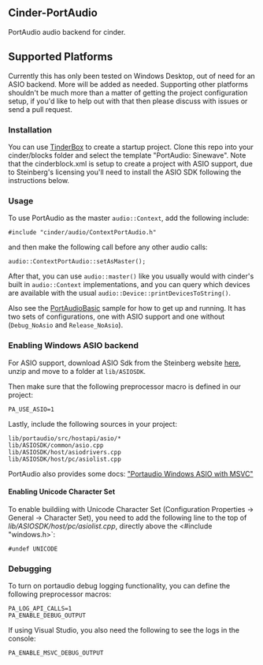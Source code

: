 ## Cinder-PortAudio

PortAudio audio backend for cinder.

## Supported Platforms

Currently this has only been tested on Windows Desktop, out of need for an ASIO backend. More will be added as needed. Supporting other platforms shouldn't be much more than a matter of getting the project configuration setup, if you'd like to help out with that then please discuss with issues or send a pull request.

### Installation

You can use [TinderBox](https://libcinder.org/docs/guides/tinderbox/index.html) to create a startup project. Clone this repo into your cinder/blocks folder and select the template "PortAudio: Sinewave". Note that the cinderblock.xml is setup to create a project with ASIO support, due to Steinberg's licensing you'll need to install the ASIO SDK following the instructions below.

### Usage

To use PortAudio as the master `audio::Context`, add the following include:

```
#include "cinder/audio/ContextPortAudio.h"
```

and then make the following call before any other audio calls:

```
audio::ContextPortAudio::setAsMaster();
```

After that, you can use `audio::master()` like you usually would with cinder's built in `audio::Context` implementations, and you can query which devices are available with the usual `audio::Device::printDevicesToString()`.

Also see the [PortAudioBasic](samples/PortAudioBasic/src/PortAudioBasicApp.cpp) sample for how to get up and running. It has two sets of configurations, one with ASIO support and one without (`Debug_NoAsio` and `Release_NoAsio`).

### Enabling Windows ASIO backend

For ASIO support, download ASIO Sdk from the Steinberg website [here](https://www.steinberg.net/en/company/developers.html), unzip and move to a folder at `lib/ASIOSDK`.

Then make sure that the following preprocessor macro is defined in our project:

```
PA_USE_ASIO=1
```

Lastly, include the following sources in your project:

```
lib/portaudio/src/hostapi/asio/*
lib/ASIOSDK/common/asio.cpp
lib/ASIOSDK/host/asiodrivers.cpp
lib/ASIOSDK/host/pc/asiolist.cpp
```

PortAudio also provides some docs: ["Portaudio Windows ASIO with MSVC"](http://portaudio.com/docs/v19-doxydocs/compile_windows_asio_msvc.html)

#### Enabling Unicode Character Set

To enable buildiing with Unicode Character Set (Configuration Properties -> General -> Character Set), you need to add the following line to the top of _lib/ASIOSDK/host/pc/asiolist.cpp_, directly above the <#include "windows.h>`:

```
#undef UNICODE
```

### Debugging

To turn on portaudio debug logging functionality, you can define the following preprocessor macros:

```
PA_LOG_API_CALLS=1
PA_ENABLE_DEBUG_OUTPUT
```

If using Visual Studio, you also need the following to see the logs in the console:

```
PA_ENABLE_MSVC_DEBUG_OUTPUT
```

